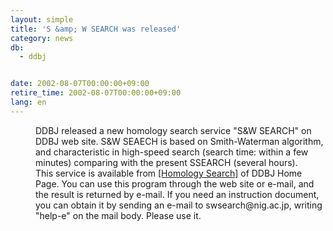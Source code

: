 ```yaml
---
layout: simple
title: 'S &amp; W SEARCH was released'
category: news
db:
  - ddbj


date: 2002-08-07T00:00:00+09:00
retire_time: 2002-08-07T00:00:00+09:00
lang: en
---
```


<dd>DDBJ released a new homology search service "S&amp;W SEARCH" on DDBJ web site. S&amp;W SEAECH is based on Smith-Waterman algorithm, and characteristic in high-speed search (search time: within a few minutes) comparing with the present SSEARCH (several hours).<br>
<dd>This service is available from <a href="/E-mail/homology.html">[Homology Search]</a> of DDBJ Home Page. You can use this program through the web site or e-mail, and the result is returned by e-mail. If you need an instruction document, you can obtain it by sending an e-mail to swsearch@nig.ac.jp, writing "help-e" on the mail body. Please use it.</dd>
</dd>
